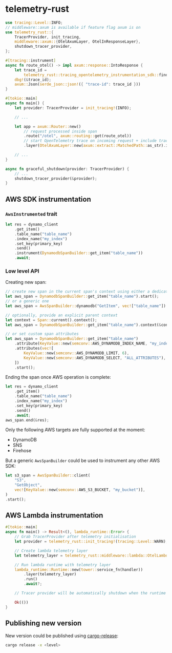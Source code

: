 # telemetry-rust

```rust
use tracing::Level::INFO;
// middleware::axum is available if feature flag axum is on
use telemetry_rust::{
    TracerProvider, init_tracing,
    middleware::axum::{OtelAxumLayer, OtelInResponseLayer},
    shutdown_tracer_provider,
};

#[tracing::instrument]
async fn route_otel() -> impl axum::response::IntoResponse {
    let trace_id =
        telemetry_rust::tracing_opentelemetry_instrumentation_sdk::find_current_trace_id();
    dbg!(&trace_id);
    axum::Json(serde_json::json!({ "trace-id": trace_id }))
}

#[tokio::main]
async fn main() {
    let provider: TracerProvider = init_tracing!(INFO);

    // ...

    let app = axum::Router::new()
        // request processed inside span
        .route("/otel", axum::routing::get(route_otel))
        // start OpenTelemetry trace on incoming request + include trace context as header into the response
        .layer(OtelAxumLayer::new(axum::extract::MatchedPath::as_str).inject_context(true));

    // ...
}

async fn graceful_shutdown(provider: TracerProvider) {
    // ...
    shutdown_tracer_provider(&provider);
}
```

## AWS SDK instrumentation

### `AwsInstrumented` trait

```rust
let res = dynamo_client
    .get_item()
    .table_name("table_name")
    .index_name("my_index")
    .set_key(primary_key)
    .send()
    .instrument(DynamodbSpanBuilder::get_item("table_name"))
    .await;
```

### Low level API

Creating new span:

```rust
// create new span in the current span's context using either a dedicated constructor
let aws_span = DynamodbSpanBuilder::get_item("table_name").start();
// or a generic one
let aws_span = AwsSpanBuilder::dynamodb("GetItem", vec!["table_name"]).start();

// optionally, provide an explicit parent context
let context = Span::current().context();
let aws_span = DynamodbSpanBuilder::get_item("table_name").context(&context).start();

// or set custom span attributes
let aws_span = DynamodbSpanBuilder::get_item("table_name")
    .attribute(KeyValue::new(semconv::AWS_DYNAMODB_INDEX_NAME, "my_index"))
    .attributes(vec![
        KeyValue::new(semconv::AWS_DYNAMODB_LIMIT, 6),
        KeyValue::new(semconv::AWS_DYNAMODB_SELECT, "ALL_ATTRIBUTES"),
    ])
    .start();
```

Ending the span once AWS operation is complete:

```rust
let res = dynamo_client
    .get_item()
    .table_name("table_name")
    .index_name("my_index")
    .set_key(primary_key)
    .send()
    .await;
aws_span.end(&res);
```

Only the following AWS targets are fully supported at the moment:

 * DynamoDB
 * SNS
 * Firehose

But a generic `AwsSpanBuilder` could be used to instrument any other AWS SDK:

```rust
let s3_span = AwsSpanBuilder::client(
    "S3",
    "GetObject",
    vec![KeyValue::new(semconv::AWS_S3_BUCKET, "my_bucket")],
)
.start();
```

## AWS Lambda instrumentation

```rust
#[tokio::main]
async fn main() -> Result<(), lambda_runtime::Error> {
    // Grab TracerProvider after telemetry initialisation
    let provider = telemetry_rust::init_tracing!(tracing::Level::WARN);

    // Create lambda telemetry layer
    let telemetry_layer = telemetry_rust::middleware::lambda::OtelLambdaLayer::new(provider);

    // Run lambda runtime with telemetry layer
    lambda_runtime::Runtime::new(tower::service_fn(handler))
        .layer(telemetry_layer)
        .run()
        .await?;

    // Tracer provider will be automatically shutdown when the runtime is dropped

    Ok(())
}
```

## Publishing new version

New version could be published using [cargo-release](https://github.com/crate-ci/cargo-release?tab=readme-ov-file#install):

```sh
cargo release -x <level>
```
